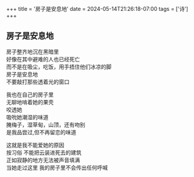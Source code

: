 +++
title = '房子是安息地'
date = 2024-05-14T21:26:18-07:00
tags = ['诗']
+++
## 房子是安息地  

房子整齐地沉在黑暗里  
好像在其中避难的人也已经死亡  
而不是在吸尘，吃饭，用手捂住他们冰凉的脚  
房子是安息地  
不要敲打那些透着光的窗口  

我也在自己的房子里  
无聊地啃着她的果壳  
咬透她  
吸吮她潮湿的味道  
腌梅子，湿草甸，山顶，还有吻别  
是我品尝过,但不再留恋的味道  

这就是我不能爱她的原因  
按习俗 不能把云装进死去的建筑  
正如寂静的地方无法被声音填满  
当她走过这里 我的房子里不会传出任何呼喊  
